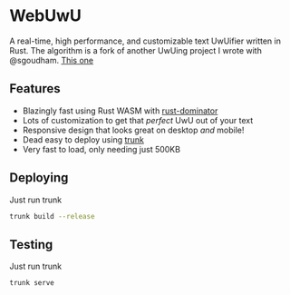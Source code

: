 # WebUwU

A real-time, high performance, and customizable text UwUifier written in Rust. The algorithm
is a fork of another UwUing project I wrote with @sgoudham. [This one](https://github.com/sgoudham/uwuifyy)

## Features

- Blazingly fast using Rust WASM with [rust-dominator](https://github.com/Pauan/rust-dominator)
- Lots of customization to get that *perfect* UwU out of your text
- Responsive design that looks great on desktop *and* mobile!
- Dead easy to deploy using [trunk](https://github.com/thedodd/trunk)
- Very fast to load, only needing just 500KB

## Deploying

Just run trunk
```sh
trunk build --release
```

## Testing

Just run trunk
```sh
trunk serve
```